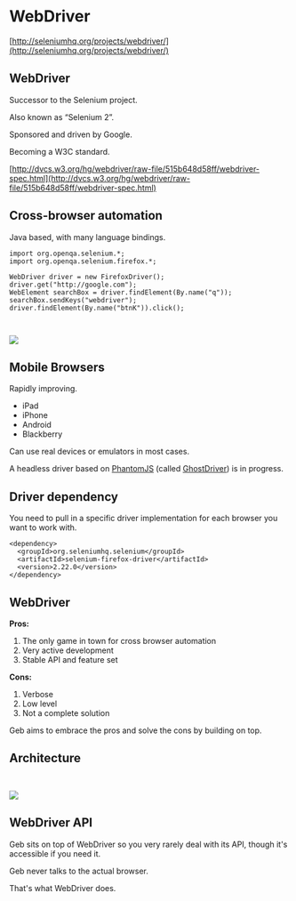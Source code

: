 # WebDriver

[http://seleniumhq.org/projects/webdriver/](http://seleniumhq.org/projects/webdriver/)

## WebDriver

Successor to the Selenium project.

Also known as “Selenium 2”.

Sponsored and driven by Google.

Becoming a W3C standard.

[http://dvcs.w3.org/hg/webdriver/raw-file/515b648d58ff/webdriver-spec.html](http://dvcs.w3.org/hg/webdriver/raw-file/515b648d58ff/webdriver-spec.html)

## Cross-browser automation

Java based, with many language bindings.

    import org.openqa.selenium.*;
    import org.openqa.selenium.firefox.*;

    WebDriver driver = new FirefoxDriver();
    driver.get("http://google.com");
    WebElement searchBox = driver.findElement(By.name("q"));
    searchBox.sendKeys("webdriver");
    driver.findElement(By.name("btnK")).click();

<img src="img/browsers.png" style="margin-top: 2em"/>

## Mobile Browsers

Rapidly improving.

* iPad
* iPhone
* Android
* Blackberry

Can use real devices or emulators in most cases.

A headless driver based on [PhantomJS](http://phantomjs.org/ "PhantomJS: Headless WebKit with JavaScript API") (called [GhostDriver](https://github.com/detro/ghostdriver)) is in progress.

## Driver dependency

You need to pull in a specific driver implementation for each browser you want to work with.

    <dependency>
      <groupId>org.seleniumhq.selenium</groupId>
      <artifactId>selenium-firefox-driver</artifactId>
      <version>2.22.0</version>
    </dependency>

## WebDriver

**Pros:**

1. The only game in town for cross browser automation
3. Very active development
4. Stable API and feature set

**Cons:**

1. Verbose
2. Low level
3. Not a complete solution

Geb aims to embrace the pros and solve the cons by building on top.

## Architecture

<img src="img/testing_architecture.png" style="margin-top: 2em"/>

## WebDriver API

Geb sits on top of WebDriver so you very rarely deal with its API, though it's accessible if you need it.

Geb never talks to the actual browser. 

That's what WebDriver does.
